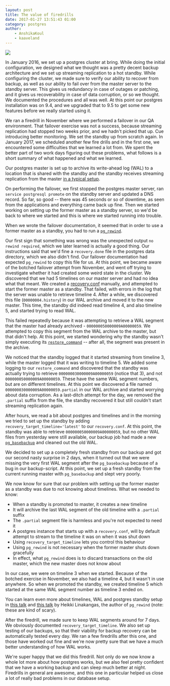 ```yaml
---
layout: post
title: The value of firedrills
date: 2017-01-27 13:51:43 01:00
category: postgres
author:
    - AnshikaKoul
    - kaaveland
---
```


<img src="https://appel.nasa.gov/wp-content/uploads/sites/2/2012/05/HMA-4.jpg">

In January 2016, we set up a postgres cluster at bring. While doing the initial configuration, we designed what we thought was a pretty decent backup architecture and we set up streaming replication to a hot standby. While configuring the cluster, we made sure to verify our ability to recover from backup, as well as our ability to fail over from the master server to the standby server. This gives us redundancy in case of outages or patching, and it gives us recoverability in case of data corruption, or so we thought. We documented the procedures and all was well. At this point our postgres installation was on 9.4, and we upgraded that to 9.5 to get some new features before we really started using it.

We ran a firedrill in November where we performed a failover in our QA environment. That failover exercise was not a success, because streaming replication had stopped two weeks prior, and we hadn't picked that up. Cue introducing better monitoring. We set the standby up from scratch again. In January 2017, we scheduled another few fire drills and in the first one, we encountered some difficulties that we learned a lot from. We spent the better part of two work days figuring out these problems, what follows is a short summary of what happened and what we learned.

Our postgres master is set up to archive its write-ahead log (WAL) to a location that is shared with the standby and the standby receives streaming replication from the master [in a typical setup](https://www.postgresql.org/docs/9.5/static/high-availability.html).

On performing the failover, we first stopped the postgres master server, ran `service postgresql promote` on the standby server and updated a DNS record. So far, so good -- there was 45 seconds or so of downtime, as seen from the applications and everything came back up fine. Then we started working on setting up the former master as a standby server, so we'd be back to where we started and this is where we started running into trouble.

When we wrote the failover documentation, it seemed that in order to use a former master as a standby, you had to run a [`pg_rewind`](https://www.postgresql.org/docs/9.5/static/app-pgrewind.html).

Our first sign that something was wrong was the unexpected output `no rewind required`, which we later learned is actually a good thing. Our instructions said that we'd fine a `recovery.done` file in the postgres data directory, which we also didn't find. Our failover documentation had expected `pg_rewind` to copy this file for us. At this point, we became aware of the botched failover attempt from November, and went off trying to investigate whether it had created some weird state in the cluster. We discovered that we had 5 timelines on our master server and had no idea what that meant. We created a [recovery.conf](https://www.postgresql.org/docs/9.5/static/recovery-config.html) manually, and attempted to start the former master as a standby. That failed, with errors in the log that the server was unable to retrieve timeline 4. After a while, we discovered this file (`00000004.history`) in our WAL archive and moved it to the new master. This time, the standby did indeed read timeline 4, and also timeline 5, and started trying to read WAL.

This failed repeatedly because it was attempting to retrieve a WAL segment that the master had already archived - `000000050000009A00000059`. We attempted to copy this segment from the WAL archive to the master, but that didn't help. At this point, we started wondering why the standby wasn't simply executing its [`restore_command`](https://www.postgresql.org/docs/9.5/static/warm-standby.html#STANDBY-SERVER-SETUP) -- after all, the segment was present in the archive.

We noticed that the standby logged that it started streaming from timeline 3, while the master logged that it was writing to timeline 5. We added some logging to our `restore_command` and discovered that the standby was actually trying to retrieve `000000030000009A00000059` (notice that 3), and not `000000050000009A00000059`. These have the same WAL segment numbers, but are on different timelines. At this point we discovered a file named `000000030000009A00000059.partial` in our WAL archive and started worrying about data corruption. As a last-ditch attempt for the day, we removed the `.partial` suffix from the file, the standby recovered it but still couldn't start streaming replication again.

After hours, we read a bit about postgres and timelines and in the morning we tried to set up the standby by adding `recovery_target_timeline='latest'` to our `recovery.conf`. At this point, the standby was able to retrieve `000000050000009A00000059`, but no other WAL files from yesterday were still available, our backup job had made a new [`pg_basebackup`](https://www.postgresql.org/docs/9.5/static/app-pgbasebackup.html) and cleaned out the old WAL.

We decided to set up a completely fresh standby from our backup and got our second nasty surprise in 2 days, when it turned out that we were missing the very first WAL segment after the `pg_basebackup` because of a bug in our backup-script. At this point, we set up a fresh standby from the current running master with `pg_basebackup` and slept very poorly.

We now know for sure that our problem with setting up the former master as a standby was due to not knowing about timelines. What we needed to know:

- When a standby is promoted to master, it creates a new timeline
- It will archive the last WAL segment of the old timeline with a `.partial` suffix
- The `.partial` segment file is harmless and you're not expected to need it
- A postgres instance that starts up with a `recovery.conf`, will by default attempt to stream to the timeline it was on when it was shut down
- Using `recovery_target_timeline` lets you control this behaviour
- Using `pg_rewind` is not necessary when the former master shuts down gracefully
- In effect, what `pg_rewind` does is to discard transactions on the old master, which the new master does not know about

In our case, we were on timeline 3 when we started. Because of the botched exercise in November, we also had a timeline 4, but it wasn't in use anywhere. So when we promoted the standby, we created timeline 5 which started at the same WAL segment number as timeline 3 ended on.

You can learn even more about timelines, WAL and postgres standby setup in [this talk](https://www.youtube.com/watch?v=mlQ90MntJwM&list=PLWW0CjV-TafZo4lBWuzw7OYJY7Y4SW76B&index=17) and [this talk](https://www.youtube.com/watch?v=J4KzjHTx2WE) by Heikki Linakangas, the author of `pg_rewind` (note: these are kind of scary).

After the firedrill, we made sure to keep WAL segments around for 7 days. We obviously documented `recovery_target_timeline`. We also set up testing of our backups, so that their viability for backup recovery can be automatically tested every day. We ran a few firedrills after this one, and those have worked out fine and we're now pretty sure that we have a much better understanding of how WAL works.

We're super happy that we did this firedrill. Not only do we now know a whole lot more about how postgres works, but we also feel pretty confident that we have a working backup and can sleep much better at night. Firedrills in general are awesome, and this one in particular helped us close a lot of really bad problems in our database setup.
